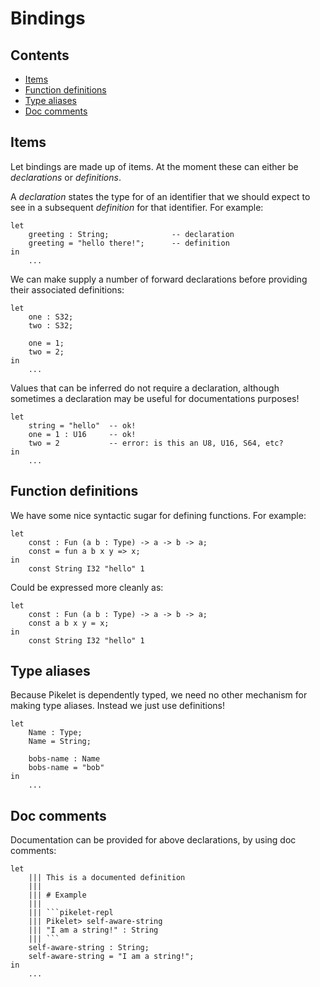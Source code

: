 # Bindings

## Contents

- [Items](#items)
- [Function definitions](#function-definitions)
- [Type aliases](#type-aliases)
- [Doc comments](#doc-comments)

## Items

Let bindings are made up of items. At the moment these can either be _declarations_
or _definitions_.

A _declaration_ states the type for of an identifier that we should
expect to see in a subsequent _definition_ for that identifier. For example:

```pikelet
let
    greeting : String;              -- declaration
    greeting = "hello there!";      -- definition
in
    ...
```

We can make supply a number of forward declarations before providing their
associated definitions:

```pikelet
let
    one : S32;
    two : S32;

    one = 1;
    two = 2;
in
    ...
```

Values that can be inferred do not require a declaration, although sometimes a
declaration may be useful for documentations purposes!

```pikelet
let
    string = "hello"  -- ok!
    one = 1 : U16     -- ok!
    two = 2           -- error: is this an U8, U16, S64, etc?
in
    ...
```

## Function definitions

We have some nice syntactic sugar for defining functions. For example:

```pikelet
let
    const : Fun (a b : Type) -> a -> b -> a;
    const = fun a b x y => x;
in
    const String I32 "hello" 1
```

Could be expressed more cleanly as:

```pikelet
let
    const : Fun (a b : Type) -> a -> b -> a;
    const a b x y = x;
in
    const String I32 "hello" 1
```

## Type aliases

Because Pikelet is dependently typed, we need no other mechanism for making
type aliases. Instead we just use definitions!

```pikelet
let
    Name : Type;
    Name = String;

    bobs-name : Name
    bobs-name = "bob"
in
    ...
```

## Doc comments

Documentation can be provided for above declarations, by using doc comments:

```pikelet
let
    ||| This is a documented definition
    |||
    ||| # Example
    |||
    ||| ```pikelet-repl
    ||| Pikelet> self-aware-string
    ||| "I am a string!" : String
    ||| ```
    self-aware-string : String;
    self-aware-string = "I am a string!";
in
    ...
```
